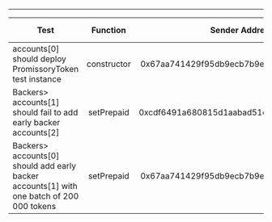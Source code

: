 -------------------------------------
| Test   | Function |     Sender Address    | Test Time | Status | Txn Hash |
|-----|:-------:|:-------:| ------:|------:|:------:|
accounts[0] should deploy PromissoryToken test instance | constructor | 0x67aa741429f95db9ecb7b9e3a7810f13fa17efed | 6548 | passed | [0x53f5cc41dda11a7b78b2d0d15a12ad01f03e6ba93b09003a2683e3ff704ae76e](https://testnet.etherscan.io/tx/0x53f5cc41dda11a7b78b2d0d15a12ad01f03e6ba93b09003a2683e3ff704ae76e)
Backers> accounts[1] should fail to add early backer accounts[2] | setPrepaid | 0xcdf6491a680815d1aabad51e58fc403651f4bb60 | 18090 | passed | [0x7e4bd45c05ec12ab7c56c6fb8eb0ae166e6a938c8d9747b020f3603f8ad30641](https://testnet.etherscan.io/tx/0x7e4bd45c05ec12ab7c56c6fb8eb0ae166e6a938c8d9747b020f3603f8ad30641)
Backers> accounts[0] should add early backer accounts[1] with one batch of 200 000 tokens | setPrepaid | 0x67aa741429f95db9ecb7b9e3a7810f13fa17efed | 22331 | passed | [0xe0e5e747b0cc2432ae8cae1b44ad6dc884c1b58dccacb81d80bf91ed45908ff8](https://testnet.etherscan.io/tx/0xe0e5e747b0cc2432ae8cae1b44ad6dc884c1b58dccacb81d80bf91ed45908ff8)
